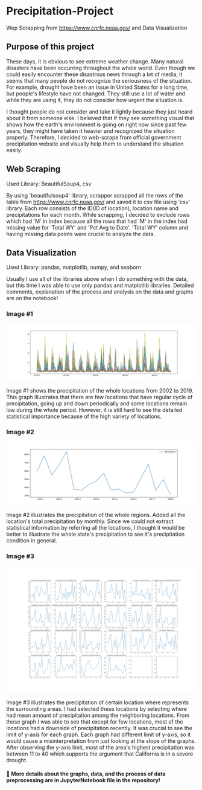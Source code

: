 # Precipitation-Project

 Wep Scrapping from https://www.cnrfc.noaa.gov/ and Data Visualization

## Purpose of this project
These days, it is obvious to see extreme weather change. Many natural disasters have been occurring throughout the whole world. Even though we could easily encounter these disastrous news through a lot of media, it seems that many people do not recognize the seriousness of the situation. For example, drought have been an issue in United States for a long time, but people's lifestyle have not changed. They still use a lot of water and while they are using it, they do not consider how urgent the situation is. 

I thought people do not consider and take it lightly because they just heard about it from someone else. I believed that if they see something visual that shows how the earth's environment is going on right now since past few years, they might have taken it heavier and recognized the situation properly. Therefore, I decided to web-scrape from official government precipitation website and visually help them to understand the situation easily.

## Web Scraping

 Used Library: BeautifulSoup4, csv

 By using 'beautifulsoup4' library, scrapper scrapped all the rows of the table from https://www.cnrfc.noaa.gov/ and saved it to csv file using 'csv' library. Each row consists of the ID(ID of location), location name and precipitations for each month. While scrapping, I decided to exclude rows which had 'M' in index because all the rows that had 'M' in the index had missing value for 'Total WY' and 'Pct Avg to Date'. 'Total WY' column and having missing data points were crucial to analyze the data.

 ## Data Visualization

 Used Library: pandas, matplotlib, numpy, and seaborn

 Usually I use all of the libraries above when I do something with the data, but this time I was able to use only pandas and matplotlib libraries. Detailed comments, explanation of the process and analysis on the data and graphs are on the notebook!
 
### Image #1
![Test Image 3](all_precip.png)

Image #1 shows the precipitation of the whole locations from 2002 to 2019. This graph illustrates that there are few locations that have regular cycle of precipitation, going up and down periodically and some locations remain low during the whole period. However, it is still hard to see the detailed statistical importance because of the high variety of locations.

### Image #2
![Test Image 3](total_precip.png)

Image #2 illustrates the precipitation of the whole regions. Added all the location's total precipitation by monthly. Since we could not extract statistical information by referring all the locations, I thought it would be better to illustrate the whole state's precipitation to see it's precipitation condition in general.

### Image #3
![Test Image 3](cities_precipitation.png)

Image #3 illustrates the precipitation of certain location where represents the surrounding areas. I had selected these locations by selecting where had mean amount of precipitation among the neighboring locations. From these graph I was able to see that except for few locations, most of the locations had a downside of precipitation recently. It was crucial to see the limit of y-axis for each graph. Each graph had different limit of y-axis, so it would cause a misinterpretation from just looking at the slope of the graphs. After observing the y-axis limit, most of the area's highest precipitation was between 11 to 40 which supports the argument that California is in a severe drought.



#### :notebook_with_decorative_cover: More details about the graphs, data, and the process of data preprocessing are in JupyterNotebook file in the repository!
